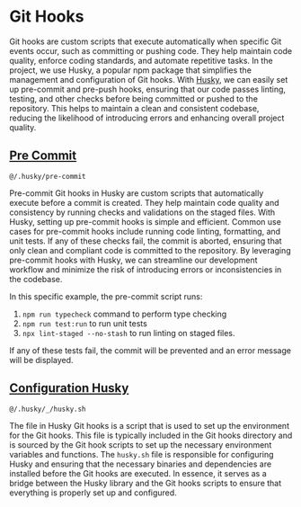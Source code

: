 # Git Hooks

Git hooks are custom scripts that execute automatically when specific Git events occur, such as committing or pushing code. They help maintain code quality, enforce coding standards, and automate repetitive tasks. In the project, we use Husky, a popular npm package that simplifies the management and configuration of Git hooks. With [Husky](https://typicode.github.io/husky), we can easily set up pre-commit and pre-push hooks, ensuring that our code passes linting, testing, and other checks before being committed or pushed to the repository. This helps to maintain a clean and consistent codebase, reducing the likelihood of introducing errors and enhancing overall project quality.

## [Pre Commit](https://typicode.github.io/husky/#/?id=create-a-hook)

`@/.husky/pre-commit`

Pre-commit Git hooks in Husky are custom scripts that automatically execute before a commit is created. They help maintain code quality and consistency by running checks and validations on the staged files. With Husky, setting up pre-commit hooks is simple and efficient. Common use cases for pre-commit hooks include running code linting, formatting, and unit tests. If any of these checks fail, the commit is aborted, ensuring that only clean and compliant code is committed to the repository. By leveraging pre-commit hooks with Husky, we can streamline our development workflow and minimize the risk of introducing errors or inconsistencies in the codebase.

In this specific example, the pre-commit script runs:

1. `npm run typecheck` command to perform type checking
2. `npm run test:run` to run unit tests
3. `npx lint-staged --no-stash` to run linting on staged files.

If any of these tests fail, the commit will be prevented and an error message will be displayed.

## [Configuration Husky](https://typicode.github.io/husky/#/?id=install)

`@/.husky/_/husky.sh`

The file in Husky Git hooks is a script that is used to set up the environment for the Git hooks. This file is typically included in the Git hooks directory and is sourced by the Git hook scripts to set up the necessary environment variables and functions. The `husky.sh` file is responsible for configuring Husky and ensuring that the necessary binaries and dependencies are installed before the Git hooks are executed. In essence, it serves as a bridge between the Husky library and the Git hooks scripts to ensure that everything is properly set up and configured.
